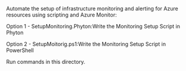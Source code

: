 Automate the setup of infrastructure monitoring and alerting for Azure resources using scripting and Azure Monitor:

Option 1 - SetupMonitoring.Phyton:Write the Monitoring Setup Script in Phyton

Option 2 - SetupMoitorig.ps1:Write the Monitoring Setup Script in PowerShell

Run  commands in this directory.
